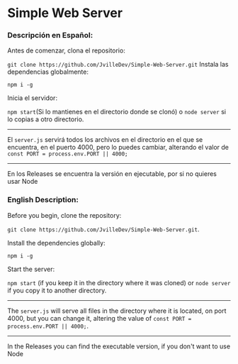 # Simple Web Server
### Descripción en Español:

Antes de comenzar, clona el repositorio:

``git clone https://github.com/JvilleDev/Simple-Web-Server.git``
Instala las dependencias globalmente:

``npm i -g``

Inicia el servidor:

``npm start``(Si lo mantienes en el directorio donde se clonó) o ``node server`` si lo copias a otro directorio.

---
El ``server.js`` servirá todos los archivos en el directorio en el que se encuentra, en el puerto 4000, pero lo puedes cambiar, alterando el valor de ``const PORT = process.env.PORT || 4000;``

---

En los Releases se encuentra la versión en ejecutable, por si no quieres usar Node

### English Description:

Before you begin, clone the repository:

``git clone https://github.com/JvilleDev/Simple-Web-Server.git``.

Install the dependencies globally:

``npm i -g``

Start the server:

``npm start`` (if you keep it in the directory where it was cloned) or ``node server`` if you copy it to another directory.

---

The ``server.js`` will serve all files in the directory where it is located, on port 4000, but you can change it, altering the value of ``const PORT = process.env.PORT || 4000;``.

---

In the Releases you can find the executable version, if you don't want to use Node
